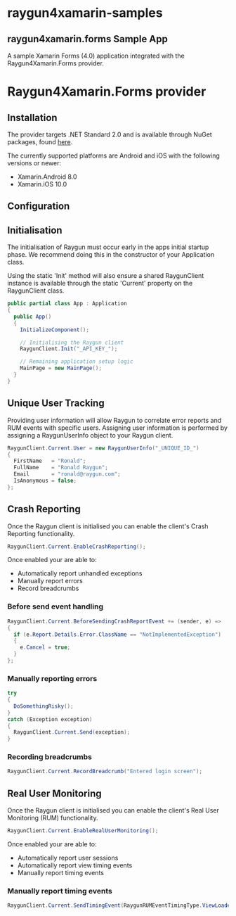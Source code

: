 # raygun4xamarin-samples

## raygun4xamarin.forms Sample App

A sample Xamarin Forms (4.0) application integrated with the Raygun4Xamarin.Forms provider.

# Raygun4Xamarin.Forms provider

## Installation

The provider targets .NET Standard 2.0 and is available through NuGet packages, found [here](https://www.nuget.org/packages/raygun4xamarin.forms/).

The currently supported platforms are Android and iOS with the following versions or newer:
 
 * Xamarin.Android 8.0
 * Xamarin.iOS 10.0

## Configuration

## Initialisation

The initialisation of Raygun must occur early in the apps initial startup phase. We recommend doing this in the constructor of your Application class. 

Using the static 'Init' method will also ensure a shared RaygunClient instance is available through the static 'Current' property on the RaygunClient class.

``` csharp
public partial class App : Application
{
  public App()
  {
    InitializeComponent();

	// Initialising the Raygun client 
	RaygunClient.Init("_API_KEY_");

	// Remaining application setup logic
	MainPage = new MainPage();
  }
}
```

## Unique User Tracking

Providing user information will allow Raygun to correlate error reports and RUM events with specific users.
Assigning user information is performed by assigning a RaygunUserInfo object to your Raygun client. 

``` csharp
RaygunClient.Current.User = new RaygunUserInfo("_UNIQUE_ID_")
{
  FirstName   = "Ronald";
  FullName    = "Ronald Raygun";
  Email       = "ronald@raygun.com";
  IsAnonymous = false;
};
```

## Crash Reporting

Once the Raygun client is initialised you can enable the client's Crash Reporting functionality.

``` csharp
RaygunClient.Current.EnableCrashReporting();
```

Once enabled your are able to:
* Automatically report unhandled exceptions
* Manually report errors
* Record breadcrumbs

### Before send event handling

``` csharp
RaygunClient.Current.BeforeSendingCrashReportEvent += (sender, e) =>
{
  if (e.Report.Details.Error.ClassName == "NotImplementedException")
  {
   	e.Cancel = true;
  }
};
```

### Manually reporting errors

``` csharp
try
{
  DoSomethingRisky();
}
catch (Exception exception)
{
  RaygunClient.Current.Send(exception);
}
```

### Recording breadcrumbs

``` csharp
RaygunClient.Current.RecordBreadcrumb("Entered login screen");
```

## Real User Monitoring

Once the Raygun client is initialised you can enable the client's Real User Monitoring (RUM) functionality.

``` csharp
RaygunClient.Current.EnableRealUserMonitoring();
```

Once enabled your are able to:
* Automatically report user sessions
* Automatically report view timing events
* Manually report timing events

### Manually report timing events

``` csharp
RaygunClient.Current.SendTimingEvent(RaygunRUMEventTimingType.ViewLoaded, "TestView", 123);
```
